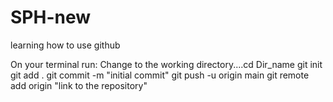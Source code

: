 # SPH-new
learning how to use github


On your terminal run:
Change to the working directory....cd Dir_name
git init
git add .
git commit -m "initial commit"
git push -u origin main 
git remote add origin "link to the repository"
